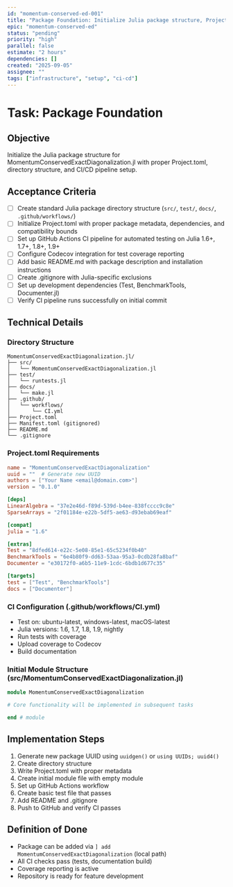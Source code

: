 ```yaml
---
id: "momentum-conserved-ed-001"
title: "Package Foundation: Initialize Julia package structure, Project.toml, CI/CD setup"
epic: "momentum-conserved-ed"
status: "pending"
priority: "high"
parallel: false
estimate: "2 hours"
dependencies: []
created: "2025-09-05"
assignee: ""
tags: ["infrastructure", "setup", "ci-cd"]
---
```


# Task: Package Foundation

## Objective
Initialize the Julia package structure for MomentumConservedExactDiagonalization.jl with proper Project.toml, directory structure, and CI/CD pipeline setup.

## Acceptance Criteria
- [ ] Create standard Julia package directory structure (`src/`, `test/`, `docs/`, `.github/workflows/`)
- [ ] Initialize Project.toml with proper package metadata, dependencies, and compatibility bounds
- [ ] Set up GitHub Actions CI pipeline for automated testing on Julia 1.6+, 1.7+, 1.8+, 1.9+
- [ ] Configure Codecov integration for test coverage reporting
- [ ] Add basic README.md with package description and installation instructions
- [ ] Create .gitignore with Julia-specific exclusions
- [ ] Set up development dependencies (Test, BenchmarkTools, Documenter.jl)
- [ ] Verify CI pipeline runs successfully on initial commit

## Technical Details

### Directory Structure
```
MomentumConservedExactDiagonalization.jl/
├── src/
│   └── MomentumConservedExactDiagonalization.jl
├── test/
│   └── runtests.jl
├── docs/
│   └── make.jl
├── .github/
│   └── workflows/
│       └── CI.yml
├── Project.toml
├── Manifest.toml (gitignored)
├── README.md
└── .gitignore
```

### Project.toml Requirements
```toml
name = "MomentumConservedExactDiagonalization"
uuid = ""  # Generate new UUID
authors = ["Your Name <email@domain.com>"]
version = "0.1.0"

[deps]
LinearAlgebra = "37e2e46d-f89d-539d-b4ee-838fcccc9c8e"
SparseArrays = "2f01184e-e22b-5df5-ae63-d93ebab69eaf"

[compat]
julia = "1.6"

[extras]
Test = "8dfed614-e22c-5e08-85e1-65c5234f0b40"
BenchmarkTools = "6e4b80f9-dd63-53aa-95a3-0cdb28fa8baf"
Documenter = "e30172f0-a6b5-11e9-1cdc-6bdb1d677c35"

[targets]
test = ["Test", "BenchmarkTools"]
docs = ["Documenter"]
```

### CI Configuration (.github/workflows/CI.yml)
- Test on: ubuntu-latest, windows-latest, macOS-latest
- Julia versions: 1.6, 1.7, 1.8, 1.9, nightly
- Run tests with coverage
- Upload coverage to Codecov
- Build documentation

### Initial Module Structure (src/MomentumConservedExactDiagonalization.jl)
```julia
module MomentumConservedExactDiagonalization

# Core functionality will be implemented in subsequent tasks

end # module
```

## Implementation Steps
1. Generate new package UUID using `uuidgen()` or `using UUIDs; uuid4()`
2. Create directory structure
3. Write Project.toml with proper metadata
4. Create initial module file with empty module
5. Set up GitHub Actions workflow
6. Create basic test file that passes
7. Add README and .gitignore
8. Push to GitHub and verify CI passes

## Definition of Done
- Package can be added via `] add MomentumConservedExactDiagonalization` (local path)
- All CI checks pass (tests, documentation build)
- Coverage reporting is active
- Repository is ready for feature development